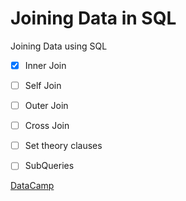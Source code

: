 # Joining Data in SQL

Joining Data using SQL

* [x] Inner Join
* [ ] Self Join
* [ ] Outer Join
* [ ] Cross Join
* [ ] Set theory clauses
* [ ] SubQueries



[DataCamp](https://campus.datacamp.com/courses/joining-data-in-postgresql)

